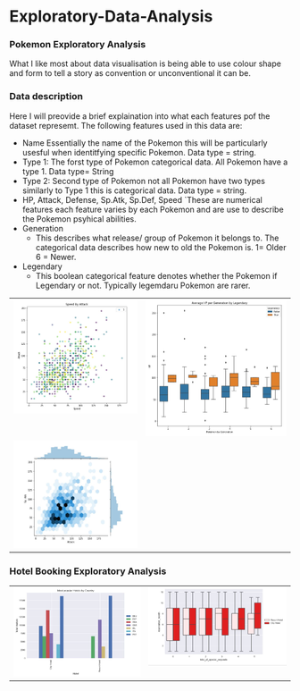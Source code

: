 # Exploratory-Data-Analysis

### Pokemon Exploratory Analysis
What I like most about data visualisation is being able to use colour shape and form to tell a story as convention or unconventional it can be.

### Data description
 Here I will preovide a brief explaination into what each features pof the dataset represemt.
 The following features used in this data are:
 * Name
    Essentially the name of the Pokemon this will be particularly usesful when identitfying specific Pokemon. Data type = string.
 * Type 1:
    The forst type of Pokemon categorical data. All Pokemon have a type 1. Data type= String
 * Type 2:
    Second type of Pokemon not all Pokemon have two types similarly to Type 1 this is categorical data. Data type = string.
 * HP,	Attack,	Defense,	Sp.Atk,	Sp.Def,	Speed
  `These are numerical features each feature varies by each Pokemon and are use to describe the Pokemon psyhical abilities.
 * Generation
    - This describes what release/ group of Pokemon it belongs to. The categorical data describes how new to old the Pokemon is. 1= Older 6 = Newer.
 * Legendary
    - This boolean categorical feature denotes whether the Pokemon if Legendary or not. Typically legemdaru Pokemon are rarer.

<table>
  <tr>
    <td valign="top"><img src="https://github.com/dwellin98/Exploratory-Data-Analysis/blob/master/images/PokemonEDA1.JPG" width=100% height=50%>
    <td valign="top"><img src="https://github.com/dwellin98/Exploratory-Data-Analysis/blob/master/images/PokemonEDA2.JPG" width=100% height=45%>
  </tr>
  <tr>
    <td valign="top"><img src="https://github.com/dwellin98/Exploratory-Data-Analysis/blob/master/images/PokemonEDA3.JPG" width=100% height=50%>
  </tr>
 </table>



### Hotel Booking Exploratory Analysis
<table>
  <tr>
     <td valign="top"><img src="https://github.com/dwellin98/Exploratory-Data-Analysis/blob/master/images/Popular By Country.JPG" width=100% height=60%>
     <td valign="top"><img src="https://github.com/dwellin98/Exploratory-Data-Analysis/blob/master/images/Boxplot Special.JPG" width=100% height=60%>
  </tr>
 </table>






